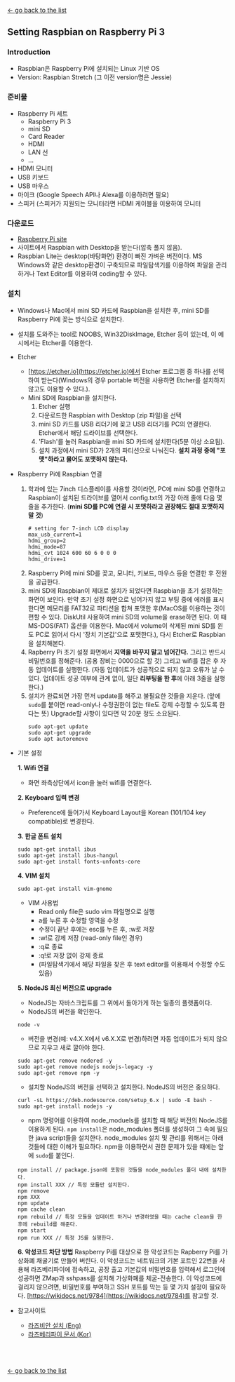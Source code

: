 [← go back to the list](https://HandongHCI.github.io/Tutorials)

## Setting Raspbian on Raspberry Pi 3

### Introduction
- Raspbian은 Raspberry Pi에 설치되는 Linux 기반 OS
- Version: Raspbian Stretch (그 이전 version명은 Jessie)

### 준비물
- Raspberry Pi 세트
	- Raspberry Pi 3
	- mini SD
	- Card Reader
	- HDMI
	- LAN 선
	- ...
- HDMI 모니터
- USB 키보드
- USB 마우스
- 마이크 (Google Speech API나 Alexa를 이용하려면 필요)
- 스피커 (스피커가 지원되는 모니터라면 HDMI 케이블을 이용하여 모니터

### 다운로드
- [Raspberry Pi site](http://www.raspberrypi.org/downloads/raspbian)
- 사이트에서 Raspbian with Desktop을 받는다(압축 풀지 않음).
- Raspbian Lite는 desktop(바탕화면) 환경이 빠진 가벼운 버전이다. MS Windows와 같은 desktop환경이 구축되므로 파일탐색기를 이용하여 파일을 관리하거나 Text Editor를 이용하여 coding할 수 있다.

### 설치
- Windows나 Mac에서 mini SD 카드에 Raspbian을 설치한 후, mini SD를 Raspberry Pi에 꽂는 방식으로 설치한다.
- 설치를 도와주는 tool로 NOOBS, Win32DiskImage, Etcher 등이 있는데, 이 예시에서는 Etcher를 이용한다.
- Etcher
	- [https://etcher.io](https://etcher.io)에서 Etcher 프로그램 중 하나를 선택하여 받는다(Windows의 경우 portable 버전을 사용하면 Etcher를 설치하지 않고도 이용할 수 있다.).
	- Mini SD에 Raspbian을 설치한다.
		1. Etcher 실행
		1. 다운로드한 Raspbian with Desktop (zip 파일)을 선택 
		1. mini SD 카드를 USB 리더기에 꽂고 USB 리더기를 PC의 연결한다. Etcher에서 해당 드라이브를 선택한다.
		1. 'Flash'를 눌러 Raspbian을 mini SD 카드에 설치한다(5분 이상 소요됨).
		1. 설치 과정에서 mini SD가 2개의 파티션으로 나눠진다. **설치 과정 중에 "포맷"하라고 물어도 포맷하지 않는다.**
- Raspberry Pi에 Raspbian 연결
	1. 학과에 있는 7inch 디스플레이를 사용할 것이라면, PC에 mini SD를 연결하고 Raspbian이 설치된 드라이브를 열어서 config.txt의 가장 아래 줄에 다음 몇 줄을 추가한다. (**mini SD를 PC에 연결 시 포맷하라고 권장해도 절대 포맷하지 말 것**)
		```
		# setting for 7-inch LCD display
		max_usb_current=1
		hdmi_group=2
		hdmi_mode=87
		hdmi_cvt 1024 600 60 6 0 0 0
		hdmi_drive=1
		```
	1. Raspberry Pi에 mini SD를 꽂고, 모니터, 키보드, 마우스 등을 연결한 후 전원을 공급한다.
	1. mini SD에 Raspbian이 제대로 설치가 되었다면 Raspbian을 초기 설정하는 화면이 보인다. 만약 초기 설정 화면으로 넘어가지 않고 부팅 중에 에러를 표시한다면 메모리를 FAT32로 파티션을 합쳐 포맷한 후(MacOS를 이용하는 것이 편할 수 있다. DiskUtil 사용하여 mini SD의 volume을 erase하면 된다. 이 때 MS-DOS(FAT) 옵션을 이용한다. Mac에서 volume이 삭제된 mini SD를 윈도 PC로 읽어서 다시 '장치 기본값'으로 포맷한다.), 다시 Etcher로 Raspbian을 설치해본다.
	1. Rapberry Pi 초기 설정 화면에서 **지역을 바꾸지 말고 넘어간다.** 그리고 반드시 비밀번호를 정해준다. (공용 장비는 0000으로 할 것) 그리고 wifi를 잡은 후 자동 업데이트를 실행한다. (자동 업데이트가 성공적으로 되지 않고 오류가 날 수 있다. 업데이트 성공 여부에 관계 없이, 일단 **리부팅을 한 후**에 아래 3줄을 실행한다.)
	1. 설치가 완료되면 가장 먼저 update를 해주고 불필요한 것들을 지운다. (앞에 `sudo`를 붙이면 read-only나 수정권한이 없는 file도 강제 수정할 수 있도록 한다는 뜻) Upgrade할 사항이 있다면 약 20분 정도 소요된다.
		```
		sudo apt-get update
		sudo apt-get upgrade
		sudo apt autoremove
		```

- 기본 설정

	**1. Wifi 연결**
	- 화면 좌측상단에서 icon을 눌러 wifi를 연결한다.


	**2. Keyboard 입력 변경**
	- Preference에 들어가서 Keyboard Layout을 Korean (101/104 key compatible)로 변경한다.


	**3. 한글 폰트 설치**
	```
	sudo apt-get install ibus
	sudo apt-get install ibus-hangul
	sudo apt-get install fonts-unfonts-core
	```


	**4. VIM 설치**
	```
	sudo apt-get install vim-gnome
	```
	
	- VIM 사용법
		- Read only file은 sudo vim 파일명으로 실행
		- a를 누른 후 수정할 영역을 수정
		- 수정이 끝난 후에는 esc를 누른 후, :w로 저장
		- :w!로 강제 저장 (read-only file인 경우)
		- :q로 종료
		- :q!로 저장 없이 강제 종료
		- (파일탐색기에서 해당 파일을 찾은 후 text editor를 이용해서 수정할 수도 있음)


	**5. NodeJS 최신 버전으로 upgrade**
	- NodeJS는 자바스크립트를 그 위에서 돌아가게 하는 일종의 플랫폼이다.
	- NodeJS의 버전을 확인한다.
	```
	node -v
	```

	- 버전을 변경(예: v4.X.X에서 v6.X.X로 변경)하려면 자동 업데이트가 되지 않으므로 지우고 새로 깔아야 한다.
	```
	sudo apt-get remove nodered -y
	sudo apt-get remove nodejs nodejs-legacy -y
	sudo apt-get remove npm -y
	```

	- 설치할 NodeJS의 버전을 선택하고 설치한다. NodeJS의 버전은 중요하다.
	```
	curl -sL https://deb.nodesource.com/setup_6.x | sudo -E bash -
	sudo apt-get install nodejs -y
	```

	- npm 명령어를 이용하여 node_moduels를 설치할 때 해당 버전의 NodeJS를 이용하게 된다. `npm install`은 node_modules 폴더를 생성하여 그 속에 필요한 java script들을 설치한다. node_modules 설치 및 관리를 위해서는 아래 것들에 대한 이해가 필요하다. npm을 이용하면서 권한 문제가 있을 때에는 앞에 `sudo`를 붙인다.
	```
	npm install // package.json에 포함된 것들을 node_modules 폴더 내에 설치한다.
	npm install XXX // 특정 모듈만 설치한다.
	npm remove
	npm XXX
	npm update
	npm cache clean
	npm rebuild // 특정 모듈을 업데이트 하거나 변경하였을 때는 cache clean을 한 후에 rebuild를 해준다.
	npm start
	npm run XXX // 특정 JS를 실행한다.
	```

	**6. 악성코드 차단 방법**
	Raspberry Pi를 대상으로 한 악성코드는 Rapberry Pi를 가상화폐 채굴기로 만들어 버린다. 이 악성코드는 네트워크의 기본 포트인 22번을 사용해 라즈베리파이에 접속하고, 공장 출고 기본값의 비밀번호를 입력해서 로그인에 성공하면 ZMap과 sshpass를 설치해 가상화폐를 체굴-전송한다. 이 악성코드에 걸리지 않으려면, 비밀번호를 부여하고 SSH 포트를 막는 등 몇 가지 설정이 필요하다. [https://wikidocs.net/9784](https://wikidocs.net/9784)를 참고할 것.

- 참고사이트
	- [라즈비안 설치 (Eng)](www.raspberrypi.org/documentation/installation/installing-images/README.md)
	- [라즈베리파이 문서 (Kor)](https://wikidocs.net/book/483)

<br><br><br>
[← go back to the list](https://HandongHCI.github.io/Tutorials)
